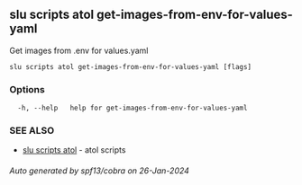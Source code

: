 ## slu scripts atol get-images-from-env-for-values-yaml

Get images from .env for values.yaml

```
slu scripts atol get-images-from-env-for-values-yaml [flags]
```

### Options

```
  -h, --help   help for get-images-from-env-for-values-yaml
```

### SEE ALSO

* [slu scripts atol](slu_scripts_atol.md)	 - atol scripts

###### Auto generated by spf13/cobra on 26-Jan-2024
